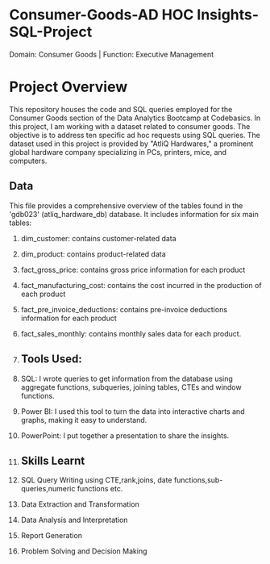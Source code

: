 # Consumer-Goods-AD HOC Insights-SQL-Project

Domain:  Consumer Goods | Function: Executive Management

# Project Overview
This repository houses the code and SQL queries employed for the Consumer Goods section of the Data Analytics Bootcamp at Codebasics. In this project, I am working with a dataset related to consumer goods. The objective is to address ten specific ad hoc requests using SQL queries. The dataset used in this project is provided by "AtliQ Hardwares," a prominent global hardware company specializing in PCs, printers, mice, and computers.

## Data 
This file provides a comprehensive overview of the tables found in the 'gdb023' (atliq_hardware_db) database. It includes information for six main tables:

1. dim_customer: contains customer-related data
2. dim_product: contains product-related data
3. fact_gross_price: contains gross price information for each product
4. fact_manufacturing_cost: contains the cost incurred in the production of each product
5. fact_pre_invoice_deductions: contains pre-invoice deductions information for each product
6. fact_sales_monthly: contains monthly sales data for each product.

7. ## Tools Used:

1. SQL: I wrote queries to get information from the database using aggregate functions, subqueries, joining tables, CTEs and window  functions.
2. Power BI: I used this tool to turn the data into interactive charts and graphs, making it easy to understand.
3. PowerPoint: I put together a presentation to share the insights.

4. ##  Skills Learnt
1. SQL Query Writing using CTE,rank,joins, date functions,sub-queries,numeric functions etc.
2. Data Extraction and Transformation
3. Data Analysis and Interpretation
4. Report Generation
5. Problem Solving and Decision Making
